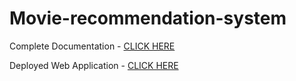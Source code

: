 # Movie-recommendation-system

Complete Documentation - [CLICK HERE](https://medium.com/@pklappy21/movie-recommendation-system-python-flask-web-application-heroku-deployment-7e39492b640c?source=friends_link&sk=6efee6fd96fe37c033235015dc9b0950)



Deployed Web Application - [CLICK HERE](https://recmovie.herokuapp.com/)